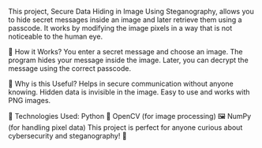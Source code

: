 This project, Secure Data Hiding in Image Using Steganography, allows you to hide secret messages inside an image and later retrieve them using a passcode. It works by modifying the image pixels in a way that is not noticeable to the human eye.

🔹 How it Works?
You enter a secret message and choose an image.
The program hides your message inside the image.
Later, you can decrypt the message using the correct passcode.

🔹 Why is this Useful?
Helps in secure communication without anyone knowing.
Hidden data is invisible in the image.
Easy to use and works with PNG images.


🔹 Technologies Used:
Python 🐍
OpenCV (for image processing) 🖼
NumPy (for handling pixel data)
This project is perfect for anyone curious about cybersecurity and steganography! 🚀
